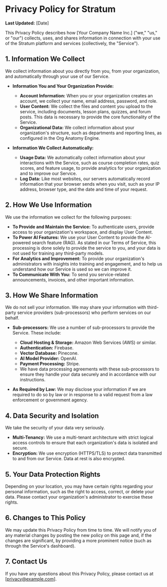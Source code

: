 # Privacy Policy for Stratum

**Last Updated:** [Date]

This Privacy Policy describes how [Your Company Name Inc.] ("we," "us," or "our") collects, uses, and shares information in connection with your use of the Stratum platform and services (collectively, the "Service").

## 1. Information We Collect

We collect information about you directly from you, from your organization, and automatically through your use of our Service.

*   **Information You and Your Organization Provide:**
    *   **Account Information:** When you or your organization creates an account, we collect your name, email address, password, and role.
    *   **User Content:** We collect the files and content you upload to the service, including documents, lesson plans, quizzes, and forum posts. This data is necessary to provide the core functionality of the Service.
    *   **Organizational Data:** We collect information about your organization's structure, such as departments and reporting lines, as configured in the Org Anatomy Engine.

*   **Information We Collect Automatically:**
    *   **Usage Data:** We automatically collect information about your interactions with the Service, such as course completion rates, quiz scores, and feature usage, to provide analytics for your organization and to improve our Service.
    *   **Log Data:** Like most websites, our servers automatically record information that your browser sends when you visit, such as your IP address, browser type, and the date and time of your request.

## 2. How We Use Information

We use the information we collect for the following purposes:

*   **To Provide and Maintain the Service:** To authenticate users, provide access to your organization's workspace, and display User Content.
*   **To Power AI Features:** We use your User Content to provide the AI-powered search feature (RAG). As stated in our Terms of Service, this processing is done solely to provide the service to you, and your data is not used for training any third-party models.
*   **For Analytics and Improvement:** To provide your organization's administrators with insights into training and engagement, and to help us understand how our Service is used so we can improve it.
*   **To Communicate With You:** To send you service-related announcements, invoices, and other important information.

## 3. How We Share Information

We do not sell your information. We may share your information with third-party service providers (sub-processors) who perform services on our behalf.

*   **Sub-processors:** We use a number of sub-processors to provide the Service. These include:
    *   **Cloud Hosting & Storage:** Amazon Web Services (AWS) or similar.
    *   **Authentication:** Firebase.
    *   **Vector Database:** Pinecone.
    *   **AI Model Provider:** OpenAI.
    *   **Payment Processing:** Stripe.
    *   We have data processing agreements with these sub-processors to ensure they handle your data securely and in accordance with our instructions.

*   **As Required by Law:** We may disclose your information if we are required to do so by law or in response to a valid request from a law enforcement or government agency.

## 4. Data Security and Isolation

We take the security of your data very seriously.

*   **Multi-Tenancy:** We use a multi-tenant architecture with strict logical access controls to ensure that each organization's data is isolated and secure.
*   **Encryption:** We use encryption (HTTPS/TLS) to protect data transmitted to and from our Service. Data at rest is also encrypted.

## 5. Your Data Protection Rights

Depending on your location, you may have certain rights regarding your personal information, such as the right to access, correct, or delete your data. Please contact your organization's administrator to exercise these rights.

## 6. Changes to This Policy

We may update this Privacy Policy from time to time. We will notify you of any material changes by posting the new policy on this page and, if the changes are significant, by providing a more prominent notice (such as through the Service's dashboard).

## 7. Contact Us

If you have any questions about this Privacy Policy, please contact us at [privacy@example.com].

